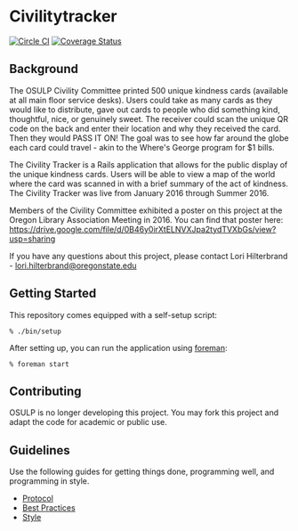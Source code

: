 Civilitytracker
===============
[![Circle CI](https://circleci.com/gh/osulp/CivilityTracker.svg?style=shield&circle-token=014496d35708a3041503a1d20392440e7983806a)](https://circleci.com/gh/osulp/CivilityTracker.svg?style=shield&circle-token=014496d35708a3041503a1d20392440e7983806a)
[![Coverage Status](https://coveralls.io/repos/osulp/CivilityTracker/badge.svg?branch=master&service=github)](https://coveralls.io/github/osulp/CivilityTracker?branch=master)

Background
---------------

The OSULP Civility Committee printed 500 unique kindness cards (available at all main floor service desks). Users could take as many cards as they would like to distribute, gave out cards to people who did something kind, thoughtful, nice, or genuinely sweet. The receiver could scan the unique QR code on the back and enter their location and why they received the card. Then they would PASS IT ON! The goal was to see how far around the globe each card could travel - akin to the Where's George program for $1 bills.  

The Civility Tracker is a Rails application that allows for the public display of the unique kindness cards. Users will be able to view a map of the world where the card was scanned in with a brief summary of the act of kindness. The Civility Tracker was live from January 2016 through Summer 2016. 

Members of the Civility Committee exhibited a poster on this project at the Oregon Library Association Meeting in 2016. You can find that poster here: https://drive.google.com/file/d/0B46y0irXtELNVXJpa2tydTVXbGs/view?usp=sharing

If you have any questions about this project, please contact Lori Hilterbrand - lori.hilterbrand@oregonstate.edu

Getting Started
---------------

This repository comes equipped with a self-setup script:

    % ./bin/setup

After setting up, you can run the application using [foreman]:

    % foreman start

[foreman]: http://ddollar.github.io/foreman/

Contributing
---------------

OSULP is no longer developing this project. You may fork this project and adapt the code for academic or public use. 

Guidelines
----------

Use the following guides for getting things done, programming well, and
programming in style.

* [Protocol](http://github.com/thoughtbot/guides/blob/master/protocol)
* [Best Practices](http://github.com/thoughtbot/guides/blob/master/best-practices)
* [Style](http://github.com/thoughtbot/guides/blob/master/style)
